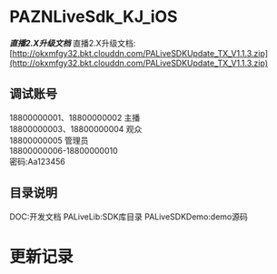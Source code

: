 # PAZNLiveSdk_KJ_iOS

***直播2.X升级文档***
直播2.X升级文档:[http://okxmfgy32.bkt.clouddn.com/PALiveSDKUpdate_TX_V1.1.3.zip](http://okxmfgy32.bkt.clouddn.com/PALiveSDKUpdate_TX_V1.1.3.zip)

## 调试账号
18800000001、18800000002 主播  
18800000003、18800000004 观众  
18800000005 管理员  
18800000006-18800000010  
密码:Aa123456

## 目录说明
DOC:开发文档 
PALiveLib:SDK库目录
PALiveSDKDemo:demo源码

# 更新记录
